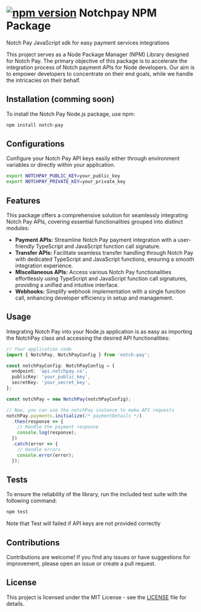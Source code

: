 # [![npm version](https://www.notchpay.co/favicon-32x32.png)](https://www.notchpay.co/favicon-32x32.png) Notchpay NPM Package 
Notch Pay JavaScript sdk for easy payment services integrations

This project serves as a Node Package Manager (NPM) Library designed for Notch Pay. The primary objective of this package is to accelerate the integration process of Notch payment APIs for Node developers. Our aim is to empower developers to concentrate on their end goals, while we handle the intricacies on their behalf.

## Installation (comming soon)

To install the Notch Pay Node.js package, use npm:

```bash
npm install notch-pay
```
## Configurations
Configure your Notch Pay API keys easily either through environment variables or directly within your application.
```bash
export NOTCHPAY_PUBLIC_KEY=your_public_key
export NOTCHPAY_PRIVATE_KEY=your_private_key
```
## Features
This package offers a comprehensive solution for seamlessly integrating Notch Pay APIs, covering essential functionalities grouped into distinct modules:
- **Payment APIs:** Streamline Notch Pay payment integration with a user-friendly TypeScript and JavaScript function call signature.
- **Transfer APIs:** Facilitate seamless transfer handling through Notch Pay with dedicated TypeScript and JavaScript functions, ensuring a smooth integration experience.
- **MIscellaneous APIs:** Access various Notch Pay functionalities effortlessly using TypeScript and JavaScript function call signatures, providing a unified and intuitive interface.
- **Webhooks:** Simplify webhook implementation with a single function call, enhancing developer efficiency in setup and management.

## Usage
Integrating Notch Pay into your Node.js application is as easy as importing the NotchPay class and accessing the desired API functionalities:
```typescript
// Your application code
import { NotchPay, NotchPayConfig } from 'notch-pay';

const notchPayConfig: NotchPayConfig = {
  endpoint: 'api.notchpay.co',
  publicKey: 'your_public_key',
  secretKey: 'your_secret_key',
};

const notchPay = new NotchPay(notchPayConfig);

// Now, you can use the notchPay instance to make API requests
notchPay.payments.initialize(/* paymentDetails */)
  .then(response => {
    // Handle the payment response
    console.log(response);
  })
  .catch(error => {
    // Handle errors
    console.error(error);
  });
```

## Tests
To ensure the reliability of the library, run the included test suite with the following command:
```bash
npm test
```
Note that Test will failed if API keys are not provided correctly

## Contributions
Contributions are welcome! If you find any issues or have suggestions for improvement, please open an issue or create a pull request.

## License
This project is licensed under the MIT License - see the [LICENSE](https://github.com/Marcjazz/notchpay-node/blob/master/LICENSE) file for details.
